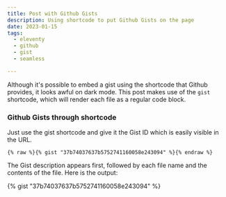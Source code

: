 ```yaml
---
title: Post with Github Gists
description: Using shortcode to put Github Gists on the page
date: 2023-01-15
tags:
  - eleventy
  - github
  - gist
  - seamless

---
```


Although it's possible to embed a gist using the shortcode that Github provides, it looks awful on dark mode.  This post makes use of the `gist` shortcode, which will render each file as a regular code block.


### Github Gists through shortcode

Just use the gist shortcode and give it the Gist ID which is easily visible in the URL.

```
{% raw %}{% gist "37b74037637b5752741160058e243094" %}{% endraw %}
```

The Gist description appears first, followed by each file name and the contents of the file.  Here is the output:



{% gist "37b74037637b5752741160058e243094" %}



